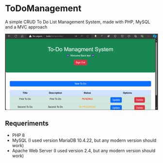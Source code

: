 # ToDoManagement
A simple CRUD To Do List Management System, made with PHP, MySQL and a MVC approach

![Home Screenshot](ToDoHome.png)

## Requeriments
- PHP 8
- MySQL (I used version MariaDB 10.4.22, but any modern version should work)
- Apache Web Server (I used version 2.4, but any modern version should work)


